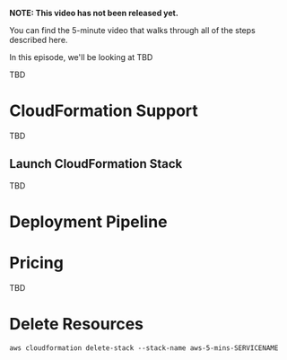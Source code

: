**NOTE: This video has not been released yet.**

You can find the 5-minute video that walks through all of the steps described here. 

In this episode, we'll be looking at TBD

TBD


# CloudFormation Support
TBD


## Launch CloudFormation Stack

TBD


# Deployment Pipeline

# Pricing
TBD

# Delete Resources

```
aws cloudformation delete-stack --stack-name aws-5-mins-SERVICENAME
```